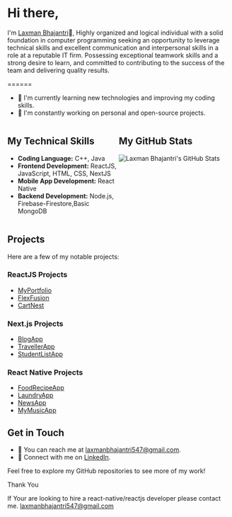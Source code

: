 # Hi there, 
I'm [Laxman Bhajantri](https://github.com/LaxmanZ)👋, Highly organized and logical individual with a solid foundation in computer programming seeking an opportunity to leverage technical skills and excellent communication and interpersonal skills in a role at a reputable IT firm. Possessing exceptional teamwork skills and a strong desire to learn, and committed to contributing to the success of the team and delivering quality results.

======
- 🌱 I'm currently learning new technologies and improving my coding skills.
- 🔭 I'm constantly working on personal and open-source projects.

<div style="display: flex; flex-direction: row; align-items: flex-start; justify-content: space-between;">
  <div style="flex: 1;">
    <h2>My Technical Skills</h2>
    <ul>
      <li><strong>Coding Language:</strong> C++, Java</li>
      <li><strong>Frontend Development:</strong> ReactJS, JavaScript, HTML, CSS, NextJS</li>
      <li><strong>Mobile App Development:</strong> React Native</li>
      <li><strong>Backend Development:</strong> Node.js, Firebase-Firestore,Basic MongoDB</li>
    </ul>
  </div>
  <div style="flex: 1;">
    <h2>My GitHub Stats</h2>
    <img src="https://github-readme-stats.vercel.app/api?username=LaxmanZ&show_icons=true&theme=dark" alt="Laxman Bhajantri's GitHub Stats">
  </div>
</div>

## Projects

Here are a few of my notable projects:

### ReactJS Projects
- [MyPortfolio](https://myportfolio-2bddc.web.app/) &nbsp;&nbsp;&nbsp;&nbsp;
- [FlexFusion](https://gymprojectmugiwara.vercel.app/) &nbsp;&nbsp;&nbsp;&nbsp;
- [CartNest](https://amazona.onrender.com/)

### Next.js Projects
- [BlogApp](https://github.com/LaxmanZ/blogapp-next-js) &nbsp;&nbsp;&nbsp;&nbsp;
- [TravellerApp](https://github.com/LaxmanZ/travelapp-next-js) &nbsp;&nbsp;&nbsp;&nbsp;
- [StudentListApp](https://github.com/LaxmanZ/studentlist-next-js)

### React Native Projects
- [FoodRecipeApp](https://github.com/LaxmanZ/FoodRecipeApp-react-native) &nbsp;&nbsp;&nbsp;&nbsp;
- [LaundryApp](https://github.com/LaxmanZ/laundry-app-react-native) &nbsp;&nbsp;&nbsp;&nbsp;
- [NewsApp](https://github.com/LaxmanZ/NewsApp-react-native) &nbsp;&nbsp;&nbsp;&nbsp;
- [MyMusicApp](https://github.com/LaxmanZ/MyMusic)





## Get in Touch

- 📧 You can reach me at [laxmanbhajantri547@gmail.com](mailto:laxmanbhajantri547@gmail.com).
- 💬 Connect with me on [LinkedIn](https://www.linkedin.com/in/laxman-bhajantri-b781471a4).

Feel free to explore my GitHub repositories to see more of my work!

Thank You

If Your are looking to hire a react-native/reactjs developer please contact me. laxmanbhajantri547@gmail.com
